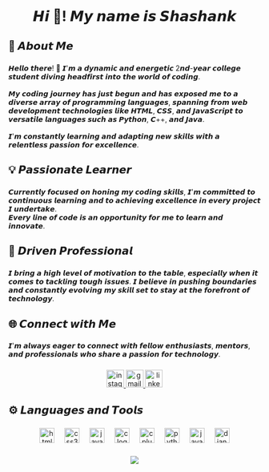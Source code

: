 <h1 align="center">𝙃𝙞 👋! 𝙈𝙮 𝙣𝙖𝙢𝙚 𝙞𝙨 𝙎𝙝𝙖𝙨𝙝𝙖𝙣𝙠⁣⁣</h1>

###

<h2 align="left">🚀 𝘼𝙗𝙤𝙪𝙩 𝙈𝙚</h2>

###

<p align="left">𝙃𝙚𝙡𝙡𝙤 𝙩𝙝𝙚𝙧𝙚! 👋 𝙄'𝙢 𝙖 𝙙𝙮𝙣𝙖𝙢𝙞𝙘 𝙖𝙣𝙙 𝙚𝙣𝙚𝙧𝙜𝙚𝙩𝙞𝙘 2𝙣𝙙-𝙮𝙚𝙖𝙧 𝙘𝙤𝙡𝙡𝙚𝙜𝙚 𝙨𝙩𝙪𝙙𝙚𝙣𝙩 𝙙𝙞𝙫𝙞𝙣𝙜 𝙝𝙚𝙖𝙙𝙛𝙞𝙧𝙨𝙩 𝙞𝙣𝙩𝙤 𝙩𝙝𝙚 𝙬𝙤𝙧𝙡𝙙 𝙤𝙛 𝙘𝙤𝙙𝙞𝙣𝙜. <br><br>𝙈𝙮 𝙘𝙤𝙙𝙞𝙣𝙜 𝙟𝙤𝙪𝙧𝙣𝙚𝙮 𝙝𝙖𝙨 𝙟𝙪𝙨𝙩 𝙗𝙚𝙜𝙪𝙣 𝙖𝙣𝙙 𝙝𝙖𝙨 𝙚𝙭𝙥𝙤𝙨𝙚𝙙 𝙢𝙚 𝙩𝙤 𝙖 𝙙𝙞𝙫𝙚𝙧𝙨𝙚 𝙖𝙧𝙧𝙖𝙮 𝙤𝙛 𝙥𝙧𝙤𝙜𝙧𝙖𝙢𝙢𝙞𝙣𝙜 𝙡𝙖𝙣𝙜𝙪𝙖𝙜𝙚𝙨, 𝙨𝙥𝙖𝙣𝙣𝙞𝙣𝙜 𝙛𝙧𝙤𝙢 𝙬𝙚𝙗 𝙙𝙚𝙫𝙚𝙡𝙤𝙥𝙢𝙚𝙣𝙩 𝙩𝙚𝙘𝙝𝙣𝙤𝙡𝙤𝙜𝙞𝙚𝙨 𝙡𝙞𝙠𝙚 𝙃𝙏𝙈𝙇, 𝘾𝙎𝙎, 𝙖𝙣𝙙 𝙅𝙖𝙫𝙖𝙎𝙘𝙧𝙞𝙥𝙩 𝙩𝙤 𝙫𝙚𝙧𝙨𝙖𝙩𝙞𝙡𝙚 𝙡𝙖𝙣𝙜𝙪𝙖𝙜𝙚𝙨 𝙨𝙪𝙘𝙝 𝙖𝙨 𝙋𝙮𝙩𝙝𝙤𝙣, 𝘾++, 𝙖𝙣𝙙 𝙅𝙖𝙫𝙖. <br><br>𝙄'𝙢 𝙘𝙤𝙣𝙨𝙩𝙖𝙣𝙩𝙡𝙮 𝙡𝙚𝙖𝙧𝙣𝙞𝙣𝙜 𝙖𝙣𝙙 𝙖𝙙𝙖𝙥𝙩𝙞𝙣𝙜 𝙣𝙚𝙬 𝙨𝙠𝙞𝙡𝙡𝙨 𝙬𝙞𝙩𝙝 𝙖 𝙧𝙚𝙡𝙚𝙣𝙩𝙡𝙚𝙨𝙨 𝙥𝙖𝙨𝙨𝙞𝙤𝙣 𝙛𝙤𝙧 𝙚𝙭𝙘𝙚𝙡𝙡𝙚𝙣𝙘𝙚.</p>

###

<h2 align="left">💡 𝙋𝙖𝙨𝙨𝙞𝙤𝙣𝙖𝙩𝙚 𝙇𝙚𝙖𝙧𝙣𝙚𝙧</h2>

###

<p align="left">𝘾𝙪𝙧𝙧𝙚𝙣𝙩𝙡𝙮 𝙛𝙤𝙘𝙪𝙨𝙚𝙙 𝙤𝙣 𝙝𝙤𝙣𝙞𝙣𝙜 𝙢𝙮 𝙘𝙤𝙙𝙞𝙣𝙜 𝙨𝙠𝙞𝙡𝙡𝙨, 𝙄'𝙢 𝙘𝙤𝙢𝙢𝙞𝙩𝙩𝙚𝙙 𝙩𝙤 𝙘𝙤𝙣𝙩𝙞𝙣𝙪𝙤𝙪𝙨 𝙡𝙚𝙖𝙧𝙣𝙞𝙣𝙜 𝙖𝙣𝙙 𝙩𝙤 𝙖𝙘𝙝𝙞𝙚𝙫𝙞𝙣𝙜 𝙚𝙭𝙘𝙚𝙡𝙡𝙚𝙣𝙘𝙚 𝙞𝙣 𝙚𝙫𝙚𝙧𝙮 𝙥𝙧𝙤𝙟𝙚𝙘𝙩 𝙄 𝙪𝙣𝙙𝙚𝙧𝙩𝙖𝙠𝙚.<br>𝙀𝙫𝙚𝙧𝙮 𝙡𝙞𝙣𝙚 𝙤𝙛 𝙘𝙤𝙙𝙚 𝙞𝙨 𝙖𝙣 𝙤𝙥𝙥𝙤𝙧𝙩𝙪𝙣𝙞𝙩𝙮 𝙛𝙤𝙧 𝙢𝙚 𝙩𝙤 𝙡𝙚𝙖𝙧𝙣 𝙖𝙣𝙙 𝙞𝙣𝙣𝙤𝙫𝙖𝙩𝙚.</p>

###

<h2 align="left">🌟 𝘿𝙧𝙞𝙫𝙚𝙣 𝙋𝙧𝙤𝙛𝙚𝙨𝙨𝙞𝙤𝙣𝙖𝙡</h2>

###

<p align="left">𝙄 𝙗𝙧𝙞𝙣𝙜 𝙖 𝙝𝙞𝙜𝙝 𝙡𝙚𝙫𝙚𝙡 𝙤𝙛 𝙢𝙤𝙩𝙞𝙫𝙖𝙩𝙞𝙤𝙣 𝙩𝙤 𝙩𝙝𝙚 𝙩𝙖𝙗𝙡𝙚, 𝙚𝙨𝙥𝙚𝙘𝙞𝙖𝙡𝙡𝙮 𝙬𝙝𝙚𝙣 𝙞𝙩 𝙘𝙤𝙢𝙚𝙨 𝙩𝙤 𝙩𝙖𝙘𝙠𝙡𝙞𝙣𝙜 𝙩𝙤𝙪𝙜𝙝 𝙞𝙨𝙨𝙪𝙚𝙨. 𝙄 𝙗𝙚𝙡𝙞𝙚𝙫𝙚 𝙞𝙣 𝙥𝙪𝙨𝙝𝙞𝙣𝙜 𝙗𝙤𝙪𝙣𝙙𝙖𝙧𝙞𝙚𝙨 𝙖𝙣𝙙 𝙘𝙤𝙣𝙨𝙩𝙖𝙣𝙩𝙡𝙮 𝙚𝙫𝙤𝙡𝙫𝙞𝙣𝙜 𝙢𝙮 𝙨𝙠𝙞𝙡𝙡 𝙨𝙚𝙩 𝙩𝙤 𝙨𝙩𝙖𝙮 𝙖𝙩 𝙩𝙝𝙚 𝙛𝙤𝙧𝙚𝙛𝙧𝙤𝙣𝙩 𝙤𝙛 𝙩𝙚𝙘𝙝𝙣𝙤𝙡𝙤𝙜𝙮.</p>

###

<h2 align="left">🌐 𝘾𝙤𝙣𝙣𝙚𝙘𝙩 𝙬𝙞𝙩𝙝 𝙈𝙚</h2>

###

<p align="left">𝙄'𝙢 𝙖𝙡𝙬𝙖𝙮𝙨 𝙚𝙖𝙜𝙚𝙧 𝙩𝙤 𝙘𝙤𝙣𝙣𝙚𝙘𝙩 𝙬𝙞𝙩𝙝 𝙛𝙚𝙡𝙡𝙤𝙬 𝙚𝙣𝙩𝙝𝙪𝙨𝙞𝙖𝙨𝙩𝙨, 𝙢𝙚𝙣𝙩𝙤𝙧𝙨, 𝙖𝙣𝙙 𝙥𝙧𝙤𝙛𝙚𝙨𝙨𝙞𝙤𝙣𝙖𝙡𝙨 𝙬𝙝𝙤 𝙨𝙝𝙖𝙧𝙚 𝙖 𝙥𝙖𝙨𝙨𝙞𝙤𝙣 𝙛𝙤𝙧 𝙩𝙚𝙘𝙝𝙣𝙤𝙡𝙤𝙜𝙮.</p>

###

<div align="center">
  <a href="https://www.instagram.com/shashank.060" onclick='window.open("https://www.instagram.com/shashank.060");return false;'>
    <img src="https://img.shields.io/static/v1?message=Instagram&logo=instagram&label=&color=E4405F&logoColor=white&labelColor=&style=for-the-badge" height="35" alt="instagram logo"  />
  </a>
  <a href="mailto:shashankpd2606@gmail.com" target="_blank">
  <img src="https://img.shields.io/static/v1?message=Gmail&logo=gmail&label=&color=D14836&logoColor=white&labelColor=&style=for-the-badge" height="35" alt="gmail logo"  />
  </a>
  <a href="https://www.linkedin.com/in/shashank-pd" target="_blank">
    <img src="https://img.shields.io/static/v1?message=LinkedIn&logo=linkedin&label=&color=0077B5&logoColor=white&labelColor=&style=for-the-badge" height="35" alt="linkedin logo"  />
  </a>
</div>

###

<h2 align="left">⚙️ 𝙇𝙖𝙣𝙜𝙪𝙖𝙜𝙚𝙨 𝙖𝙣𝙙 𝙏𝙤𝙤𝙡𝙨</h2>

###

<div align="center">
  <img src="https://cdn.jsdelivr.net/gh/devicons/devicon/icons/html5/html5-plain-wordmark.svg" height="30" alt="html5 logo"  />
  <img width="12" />
  <img src="https://cdn.jsdelivr.net/gh/devicons/devicon/icons/css3/css3-plain-wordmark.svg" height="30" alt="css3 logo"  />
  <img width="12" />
  <img src="https://cdn.jsdelivr.net/gh/devicons/devicon/icons/javascript/javascript-plain.svg" height="30" alt="javascript logo"  />
  <img width="12" />
  <img src="https://cdn.jsdelivr.net/gh/devicons/devicon/icons/c/c-original.svg" height="30" alt="c logo"  />
  <img width="12" />
  <img src="https://cdn.jsdelivr.net/gh/devicons/devicon/icons/cplusplus/cplusplus-line.svg" height="30" alt="cplusplus logo"  />
  <img width="12" />
  <img src="https://cdn.jsdelivr.net/gh/devicons/devicon/icons/python/python-original-wordmark.svg" height="30" alt="python logo"  />
  <img width="12" />
  <img src="https://cdn.jsdelivr.net/gh/devicons/devicon/icons/java/java-original-wordmark.svg" height="30" alt="java logo"  />
  <img width="12" />
  <img src="https://cdn.jsdelivr.net/gh/devicons/devicon/icons/django/django-plain.svg" height="30" alt="django logo"  />
</div>

###

<div align="center">
  <img src="https://profile-counter.glitch.me/shashank-pd/count.svg?"  />
</div>

###
